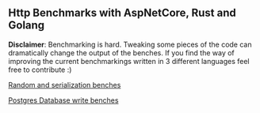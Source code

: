 ## Http Benchmarks with AspNetCore, Rust and Golang

**Disclaimer**: Benchmarking is hard. Tweaking some pieces of the code can dramatically change the output of the benches. If you find the way of improving the current benchmarkings written in 3 different languages feel free to contribute :)

[Random and serialization benches](https://github.com/CarlosLanderas/http-benches/tree/master/random-serialization)

[Postgres Database write benches](https://github.com/CarlosLanderas/http-benches/tree/master/database-write)
